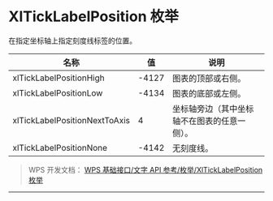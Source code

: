 # XlTickLabelPosition 枚举

在指定坐标轴上指定刻度线标签的位置。

| 名称                          | 值    | 说明                                         |
|-------------------------------|-------|----------------------------------------------|
| xlTickLabelPositionHigh       | -4127 | 图表的顶部或右侧。                           |
| xlTickLabelPositionLow        | -4134 | 图表的底部或左侧。                           |
| xlTickLabelPositionNextToAxis | 4     | 坐标轴旁边（其中坐标轴不在图表的任意一侧）。 |
| xlTickLabelPositionNone       | -4142 | 无刻度线。                                   |

> WPS 开发文档： [WPS 基础接口/文字 API 参考/枚举/XlTickLabelPosition 枚举](https://qn.cache.wpscdn.cn/encs/doc/office_v19/topics/WPS%20%E5%9F%BA%E7%A1%80%E6%8E%A5%E5%8F%A3/%E6%96%87%E5%AD%97%20API%20%E5%8F%82%E8%80%83/%E6%9E%9A%E4%B8%BE/XlTickLabelPosition%20%E6%9E%9A%E4%B8%BE.html)

------------------------------------------------------------------------
